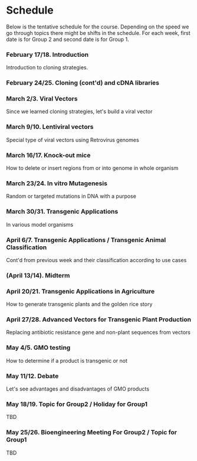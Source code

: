 # Schedule

Below is the tentative schedule for the course. Depending on the speed we go through topics there might be shifts in the schedule. For each week, first date is for Group 2 and second date is for Group 1.

### February 17/18. Introduction

Introduction to cloning strategies.

### February 24/25. Cloning (cont'd) and cDNA libraries

### March 2/3. Viral Vectors

Since we learned cloning strategies, let's build a viral vector

### March 9/10. Lentiviral vectors

Special type of viral vectors using Retrovirus genomes

### March 16/17. Knock-out mice

How to delete or insert regions from or into genome in whole organism

### March 23/24. In vitro Mutagenesis

Random or targeted mutations in DNA with a purpose

### March 30/31. Transgenic Applications

In various model organisms

### April 6/7. Transgenic Applications / Transgenic Animal Classification

Cont'd from previous week and their classification according to use cases

### (April 13/14). Midterm

### April 20/21. Transgenic Applications in Agriculture 

How to generate transgenic plants and the golden rice story

### April 27/28. Advanced Vectors for Transgenic Plant Production

Replacing antibiotic resistance gene and non-plant sequences from vectors

### May 4/5. GMO testing

How to determine if a product is transgenic or not

### May 11/12. Debate

Let's see advantages and disadvantages of GMO products

### May 18/19. Topic for Group2 / Holiday for Group1

TBD

### May 25/26. Bioengineering Meeting For Group2 / Topic for Group1

TBD
